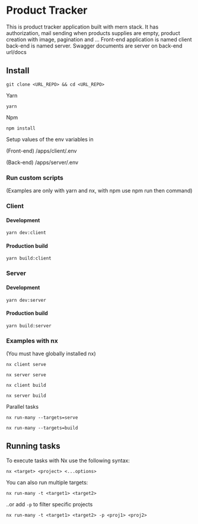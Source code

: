 # Product Tracker

This is product tracker application built with mern stack.
It has authorization, mail sending when products supplies are empty, product creation with image, pagination and ...
Front-end application is named client back-end is named server.
Swagger documents are server on back-end url/docs

## Install

```git clone <URL_REPO> && cd <URL_REPO>```

Yarn

```yarn```

Npm 

```npm install```

Setup values of the env variables in 

(Front-end) /apps/client/.env

(Back-end) /apps/server/.env

### Run custom scripts
(Examples are only with yarn and nx, with npm use npm run then command)

### Client

#### Development

```yarn dev:client```

#### Production build

```yarn build:client```

### Server

#### Development

```yarn dev:server```

#### Production build

```yarn build:server```

### Examples with nx
(You must have globally installed nx)

```nx client serve```

```nx server serve```

```nx client build```

```nx server build```

Parallel tasks

```nx run-many --targets=serve```

```nx run-many --targets=build```

## Running tasks

To execute tasks with Nx use the following syntax:

```
nx <target> <project> <...options>
```

You can also run multiple targets:

```
nx run-many -t <target1> <target2>
```

..or add `-p` to filter specific projects

```
nx run-many -t <target1> <target2> -p <proj1> <proj2>
```